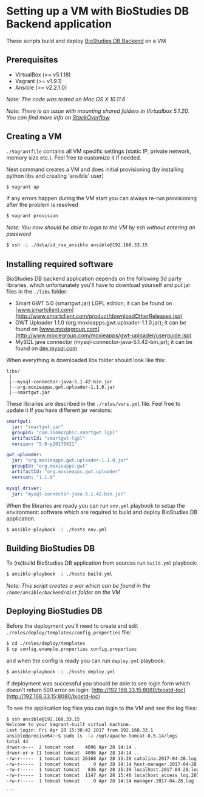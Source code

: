 # Setting up a VM with BioStudies DB Backend application #

These scripts build and deploy [BioStudies DB Backend](https://github.com/EBIBioStudies/BackendWebApp) on a VM 

## Prerequisites ##
* VirtualBox (>= v5.1.18)
* Vagrant (>= v1.9.1)
* Ansible (>= v2.2.1.0)

*Note: The code was tested on Mac OS X 10.11.6*

*Note: There is an issue with mounting shared folders in Virtualbox 5.1.20. You can find more info on
[StackOverflow](http://stackoverflow.com/questions/43492322/vagrant-was-unable-to-mount-virtualbox-shared-folders)*

## Creating a VM ##

`./Vagrantfile` contains all VM specific settings (static IP, private network, memory size etc.). Feel free to 
customize it if needed.

Next command creates a VM and does initial provisioning (by installing python libs and creating 'ansible' user) 

````sh
$ vagrant up 
````

If any errors happen during the VM start you can always re-run provisioning after the problem is resolved

````sh
$ vagrant provision
````

*Note: You now should be able to login to the VM by ssh without entering an password*
````sh
$ ssh -i ./data/id_rsa_ansible ansible@192.168.33.15
````

## Installing required software ##

BioStudies DB backend application depends on the following 3d party libraries, which unfortunately you'll have to download yourself 
and put jar files in the `./libs` folder:
* Smart GWT 5.0 (smartgwt.jar) LGPL edition; it can be found on [www.smartclient.com](http://www.smartclient.com/product/downloadOtherReleases.jsp)
* GWT Uploader 1.1.0 (org.moxieapps.gwt.uploader-1.1.0.jar); it can be found on [www.moxiegroup.com](http://www.moxiegroup.com/moxieapps/gwt-uploader/userguide.jsp) 
* MySQL java connector (mysql-connector-java-5.1.42-bin.jar); it can be found on [dev.mysql.com](https://dev.mysql.com/downloads/connector/j/5.1.html)

When everything is downloaded libs folder should look like this:
````
libs/
 |
 |--mysql-connector-java-5.1.42-bin.jar
 |--org.moxieapps.gwt.uploader-1.1.0.jar
 |--smartgwt.jar

````

These libraries are described in the `./roles/vars.yml` file. Feel free to update it If you have different jar versions:
 ````yaml
 smartgwt:
   jar: "smartgwt.jar"
   groupId: "com.isomorphic.smartgwt.lgpl"
   artifactId: "smartgwt-lgpl"
   version: "5.0-p20170421"
 
 gwt_uploader:
   jar: "org.moxieapps.gwt.uploader-1.1.0.jar"
   groupId: "org.moxieapps.gwt"
   artifactId: "org.moxieapps.gwt.uploader"
   version: "1.1.0"
 
 mysql_driver:
   jar: "mysql-connector-java-5.1.42-bin.jar"
 ````
 
When the libraries are ready you can run `env.yml` playbook to setup the environment: software which are required to build 
and deploy BioStudies DB application.
````sh
$ ansible-playbook -i ./hosts env.yml
````

## Building BioStudies DB ##

To (re)build BioStudies DB application from sources run `build.yml` playbook: 

````sh
$ ansible-playbook -i ./hosts build.yml
````

*Note: This script creates a war which can be found in the `/home/ansible/backend/dist` folder on the VM*  


## Deploying BioStudies DB ##

Before the deployment you'll need to create and edit `./roles/deploy/templates/config.properties` file:
````sh
$ cd ./roles/deploy/templates
$ cp config.example.properties config.properties
````

and when the config is ready you can run `deploy.yml` playbook:
````sh
$ ansible-playbook -i ./hosts deploy.yml
````

If deployment was successful you should be able to see login form which doesn't return 500 error on login: 
[http://192.168.33.15:8080/biostd-loc](http://192.168.33.15:8080/biostd-loc)

To see the application log files you can login to the VM and see the log files:
````sh
$ ssh ansible@192.168.33.15
Welcome to your Vagrant-built virtual machine.
Last login: Fri Apr 28 15:38:42 2017 from 192.168.33.1
ansible@precise64:~$ sudo ls -la /opt/apache-tomcat-8.5.14/logs
total 44
drwxr-x---  2 tomcat root    4096 Apr 28 14:14 .
drwxr-xr-x 11 tomcat tomcat  4096 Apr 28 14:14 ..
-rw-r-----  1 tomcat tomcat 26168 Apr 28 15:39 catalina.2017-04-28.log
-rw-r-----  1 tomcat tomcat     0 Apr 28 14:14 host-manager.2017-04-28.log
-rw-r-----  1 tomcat tomcat   836 Apr 28 15:39 localhost.2017-04-28.log
-rw-r-----  1 tomcat tomcat  1147 Apr 28 15:40 localhost_access_log.2017-04-28.txt
-rw-r-----  1 tomcat tomcat     0 Apr 28 14:14 manager.2017-04-28.log

```
